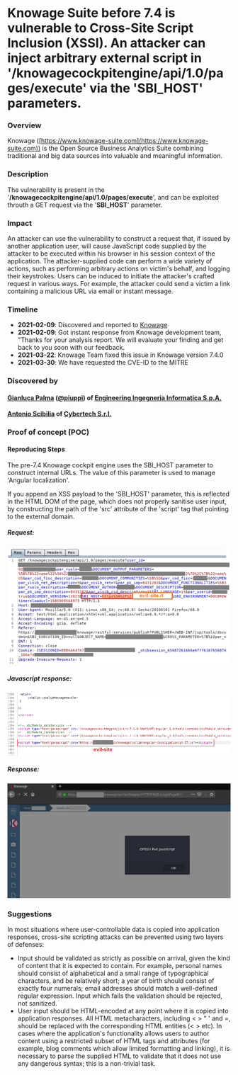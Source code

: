 
# Knowage Suite before 7.4 is vulnerable to Cross-Site Script Inclusion (XSSI). An attacker can inject arbitrary external script in '/knowagecockpitengine/api/1.0/pages/execute' via the 'SBI_HOST' parameters.

### Overview

Knowage ([https://www.knowage-suite.com](https://www.knowage-suite.com)) is the Open Source Business Analytics Suite combining traditional and big data sources into valuable and meaningful information.

### Description
The vulnerability is present in the '**/knowagecockpitengine/api/1.0/pages/execute**', and can be exploited throuth a GET request via the '**SBI_HOST**' parameter.
  
### Impact
An attacker can use the vulnerability to construct a request that, if issued by another application user, will cause JavaScript code supplied by the attacker to be executed within his browser in his session context of the application. The attacker-supplied code can perform a wide variety of actions, such as performing arbitrary actions on victim's behalf, and logging their keystrokes. Users can be induced to initiate the attacker's crafted request in various ways. For example, the attacker could send a victim a link containing a malicious URL via email or instant message.

### Timeline
- **2021-02-09**: Discovered and reported to [Knowage](https://www.knowage-suite.com)
- **2021-02-09**: Got instant response from Knowage development team, "Thanks for your analysis report. We will evaluate your finding and get back to you soon with our feedback.
- **2021-03-22**: Knowage Team fixed this issue in Knowage version 7.4.0
- **2021-03-30**: We have requested the CVE-ID to the MITRE

### Discovered by

#### [Gianluca Palma](https://www.linkedin.com/in/piuppi/) ([@piuppi](https://twitter.com/piuppi)) of [Engineering Ingegneria Informatica S.p.A.](https://www.eng.it)
#### [Antonio Scibilia](https://www.linkedin.com/in/nynuz/) of [Cybertech S.r.l.](https://cybertech.eu)


### Proof of concept (POC)
#### Reproducing Steps

The pre-7.4 Knowage cockpit engine uses the SBI_HOST parameter to construct internal URLs. The value of this parameter is used to manage 'Angular localization'.

If you append an XSS payload to the 'SBI_HOST' parameter, this is reflected in the HTML DOM of the page, which does not properly sanitise user input, by constructing the path of the 'src' attribute of the 'script' tag that pointing to the external domain.

##### Request:

![Screenshot](images/xss-sbihost-req.png)

##### Javascript response:

![Screenshot](images/xss-sbihost-resp.png)

##### Response:

![Screenshot](images/xss-sbihost-alert.png)

### Suggestions

In most situations where user-controllable data is copied into application responses, cross-site scripting attacks can be prevented using two layers of defenses:
- Input should be validated as strictly as possible on arrival, given the kind of content that it is expected to contain. For example, personal names should consist of alphabetical and a small range of typographical characters, and be relatively short; a year of birth should consist of exactly four numerals; email addresses should match a well-defined regular expression. Input which fails the validation should be rejected, not sanitized.
- User input should be HTML-encoded at any point where it is copied into application responses. All HTML metacharacters, including < > " ' and =, should be replaced with the corresponding HTML entities (&lt; &gt; etc).
In cases where the application's functionality allows users to author content using a restricted subset of HTML tags and attributes (for example, blog comments which allow limited formatting and linking), it is necessary to parse the supplied HTML to validate that it does not use any dangerous syntax; this is a non-trivial task.
